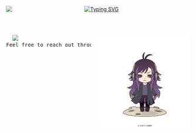 <div align="center">
  <img src="https://github.com/fukichime/fukichime/main/assets/87714713/a0d83727-8417-4d42-8229-3754be3a676d" align="left" />

  <a href="https://git.io/typing-svg">
    <img src="https://readme-typing-svg.demolab.com?font=Fira+Code&weight=500&size=50&pause=2000&color=8A7FF7&background=6CFF8400&repeat=false&random=false&width=680&height=140&lines=HELLO+HELLO%2C+I'M+ESRA!" alt="Typing SVG" />
  </a>
</div>

<br><br>

<div style="text-align: justify;">
  <img src="assets/org_20240301_030929.png" alt="Your Image" height="auto" width="50%" style="float: right; margin-left: 20px;">
</div>

<pre>
  <img src=
-  I'm a Computer Engineering graduate from Bahçeşehir University.
-  Currently focused on learning .NET Web API and related technologies.
-  As for my hobbies, I'm an artist in both traditional and digital mediums.
-  Outside of the coding, you'll often catch me immersed in the gaming.
<br>
Feel free to reach out through my socials if you share similar interests or have any exciting projects in mind.
</pre>




